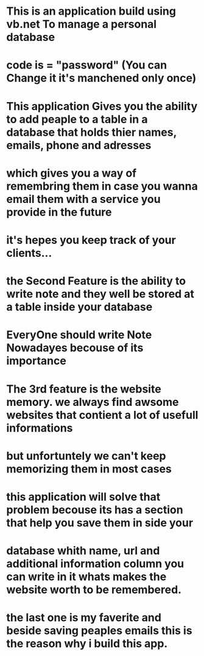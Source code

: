 ﻿
# This is an application build using vb.net To manage a personal database 
# code is = "password" (You can Change it it's manchened only once)

# This application Gives you the ability to add peaple to a table in a database that holds thier names, emails, phone and adresses
# which gives you a way of remembring them in case you wanna email them with a service you provide in the future 
# it's hepes you keep track of your clients...
# the Second Feature is the ability to write note and they well be stored at a table inside your database 
# EveryOne should write Note Nowadayes becouse of its importance 
# The 3rd feature is the website memory. we always find awsome websites that contient a lot of usefull informations 
# but unfortuntely we can't keep memorizing them in most cases 
# this application will solve that problem becouse its has a section that help you save them in side your 
# database whith name, url and additional information column you can write in it whats makes the website worth to be  remembered.
# the last one is my faverite and beside saving peaples emails this is the reason why i build this app.
